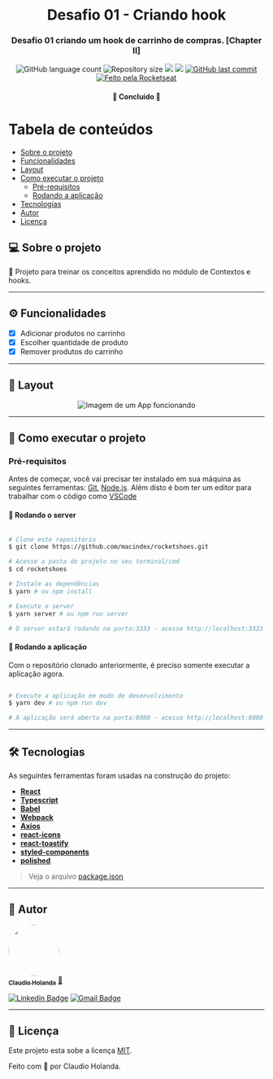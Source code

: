 <h1 align="center">
			Desafio 01 - Criando hook
</h1>

<h3 align="center">
    Desafio 01 criando um hook de carrinho de compras. [Chapter II]
</h3>

<p align="center">
  <img alt="GitHub language count" src="https://img.shields.io/github/languages/count/macindex/rocketshoes?style=flat-square&&color=%2304D361" />

  <img alt="Repository size" src="https://img.shields.io/github/repo-size/macindex/rocketshoes?style=flat-square" />
	
  <img src="https://img.shields.io/github/stars/macindex/rocketshoes?style=flat-square" />
  
  <img src="https://img.shields.io/github/license/macindex/rocketshoes?style=flat-square" />

  <a href="https://github.com/macindex/rocketshoes/commits/main">
    <img alt="GitHub last commit" src="https://img.shields.io/github/last-commit/macindex/rocketshoes?style=flat-square&">
  </a>

  <a href="https://rocketseat.com.br">
    <img alt="Feito pela Rocketseat" src="https://img.shields.io/badge/feito%20por-%20BClaudio-Holanda-%237519C1?style=flat-square&">
  </a>
  
 
</p>

<h4 align="center">
	🚀 Concluído 🚀
</h4>

Tabela de conteúdos
=================
<!--ts-->
   * [Sobre o projeto](#-sobre-o-projeto)
   * [Funcionalidades](#%EF%B8%8F-funcionalidades)
   * [Layout](#-layout)
   * [Como executar o projeto](#-como-executar-o-projeto)
     * [Pré-requisitos](#pré-requisitos)
     * [Rodando a aplicação](#-rodando-a-aplicação)
   * [Tecnologias](#-tecnologias)
   * [Autor](#-autor)
   * [Licença](#-licença)
<!--te-->


## 💻 Sobre o projeto

💪 Projeto para treinar os conceitos aprendido no módulo de Contextos e hooks.

---

## ⚙️ Funcionalidades

- [x] Adicionar produtos no carrinho
- [x] Escolher quantidade de produto
- [x] Remover produtos do carrinho

---

## 🎨 Layout

<p align="center" style="display: flex; align-items: flex-start; justify-content: center;">
  <img alt="Imagem de um App funcionando" title="App rocketshoes, desafio do Ignite" src="https://raw.githubusercontent.com/macindex/rocketshoes/master/.github/preview.gif" />
</p>

---

## 🚀 Como executar o projeto

### Pré-requisitos

Antes de começar, você vai precisar ter instalado em sua máquina as seguintes ferramentas:
[Git](https://git-scm.com), [Node.js](https://nodejs.org/en/). 
Além disto é bom ter um editor para trabalhar com o código como [VSCode](https://code.visualstudio.com/)




#### 🧭 Rodando o server

```bash

# Clone este repositório
$ git clone https://github.com/macindex/rocketshoes.git

# Acesse a pasta do projeto no seu terminal/cmd
$ cd rocketshoes

# Instale as dependências
$ yarn # ou npm install

# Execute o server
$ yarn server # ou npm run server

# O server estará rodando na porta:3333 - acesse http://localhost:3333

```

#### 🧭 Rodando a aplicação

Com o repositório clonado anteriormente, é preciso somente executar a aplicação agora.

```bash

# Execute a aplicação em modo de desenvolvimento
$ yarn dev # ou npm run dev

# A aplicação será aberta na porta:8080 - acesse http://localhost:8080

```

---

## 🛠 Tecnologias

As seguintes ferramentas foram usadas na construção do projeto:

-   **[React](https://reactjs.org/)**
-   **[Typescript](https://www.typescriptlang.org/)**
-   **[Babel](https://babeljs.io/)**
-   **[Webpack](https://webpack.js.org/)**
-   **[Axios](https://github.com/axios/axios)**
-   **[react-icons](https://react-icons.github.io/react-icons/)**
-   **[react-toastify](https://github.com/fkhadra/react-toastify#readme)**
-   **[styled-components](https://styled-components.com/)**
-   **[polished](https://polished.js.org/)**


> Veja o arquivo  [package.json](https://github.com/macindex/rocketshoes/blob/master/package.json)

---

## 🦸 Autor

<a href="https://app.rocketseat.com.br/me/macindex">
 <img style="border-radius: 50%;" src="https://avatars.githubusercontent.com/u/7672997?v=4" width="100px;" alt=""/>
 <br />
 <sub><b>Claudio Holanda</b></sub></a> <a href="https://app.rocketseat.com.br/me/macindex" title="Rocketseat">🚀</a>
 <br />

[![Linkedin Badge](https://img.shields.io/badge/-%20Claudio-Holanda-blue?style=flat-square&logo=Linkedin&logoColor=white&link=https://www.linkedin.com/in/claudio-holanda/)](https://www.linkedin.com/in/claudio-holanda/) 
[![Gmail Badge](https://img.shields.io/badge/-conteudoch@gmail.com-c14438?style=flat-square&logo=Gmail&logoColor=white&link=mailto:conteudoch@gmail.com)](mailto:conteudoch@gmail.com)

---

## 📝 Licença

Este projeto esta sobe a licença [MIT](./LICENSE).

Feito com 💜 por Claudio Holanda.
